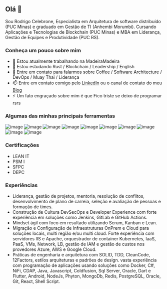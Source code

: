 ## Olá 👋
Sou Rodrigo Celebrone, Especialista em Arquitetura de software distribuído (PUC Minas) e graduado em Gestão de TI (Anhembi Morumbi). Cursando Aplicações e Tecnologias de Blockchain (PUC Minas) e MBA em Liderança, Gestão de Equipes e Produtividade (PUC RS).

### Conheça um pouco sobre mim
- 🔭 Estou atualmente trabalhando na MadeiraMadeira
- 🌱 Estou estudando Rust / Blockchain / Leadership / English
- 💬 Entre em contato para falarmos sobre Coffee / Software Architecture / DevOps / Muay Thai / Liderança
- 📫 Entre em contato comigo pelo [LinkedIn](https://www.linkedin.com/in/rcelebrone/) ou o canal de contato do meu [Blog](https://www.rcelebrone.com/)
- ⚡ Um fato engraçado sobre mim é que Fico triste se deixo de programar rsrs

### Algumas das minhas principais ferramentas
![image](https://img.shields.io/badge/C%23-239120?style=for-the-badge&logo=c-sharp&logoColor=white) 
![image](https://img.shields.io/badge/Python-14354C?style=for-the-badge&logo=python&logoColor=white) 
![image](https://img.shields.io/badge/Dart-0175C2?style=for-the-badge&logo=dart&logoColor=white) 
![image](https://img.shields.io/badge/Node.js-43853D?style=for-the-badge&logo=node.js&logoColor=white) 
![image](https://img.shields.io/badge/Google_Cloud-4285F4?style=for-the-badge&logo=google-cloud&logoColor=white) 
![image](https://img.shields.io/badge/Rust-000000?style=for-the-badge&logo=rust&logoColor=white)
![image](https://img.shields.io/badge/Kubernetes-326DE6?style=for-the-badge&logo=kubernetes&logoColor=white) 
![image](https://img.shields.io/badge/Java-ED8B00?style=for-the-badge&logo=java&logoColor=white)
![image](https://img.shields.io/badge/MongoDB-4EA94B?style=for-the-badge&logo=mongodb&logoColor=white) 
![image](https://img.shields.io/badge/PostgreSQL-316192?style=for-the-badge&logo=postgresql&logoColor=white) 

### Certificações
- LEAN IT 
- PSM I
- SFPC
- DEPC

### Experiências
- Liderança, gestão de projetos, mentoria, resolução de conflitos, desenvolvimento de plano de carreia, seleção e avaliação de pessoas e formação de times.
- Construção de Cultura DevSecOps e Developer Experience com forte experiência em soluções como Jenkins, GitLab e GitHub Actions.
- Mindset ágil com foco em resultado utilizando Scrum, Kanban e Lean.
- Migração e Configuração de Infraestruturas OnPrem e Cloud para soluções locais, multi região e/ou multi cloud. Forte experiência com servidores IIS e Apache, orquestrador de container Kubernetes, IaaS, PaaS, VMs, Network, LB, gestão de IAM e gestão de custos nos provedores Azure, AWS e Google Cloud.
- Práticas de engenharia e arquitetura com SOLID, TDD, CleanCode, 12Factors, estilos arquiteturas e padrões de design. vasta experiência com programação de aplicações usando soluções como Docker, C#, NiFi, CDAP, Java, Javascript, Coldfusion, Sql Server, Oracle, Dart e Flutter, Android, NodeJs, Phyton, MongoDb, Redis, PostgreSQL, Oracle, Git, React, Shell Script.
